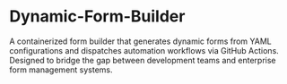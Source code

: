 # Dynamic-Form-Builder
A containerized form builder that generates dynamic forms from YAML configurations and dispatches automation workflows via GitHub Actions. Designed to bridge the gap between development teams and enterprise form management systems.
